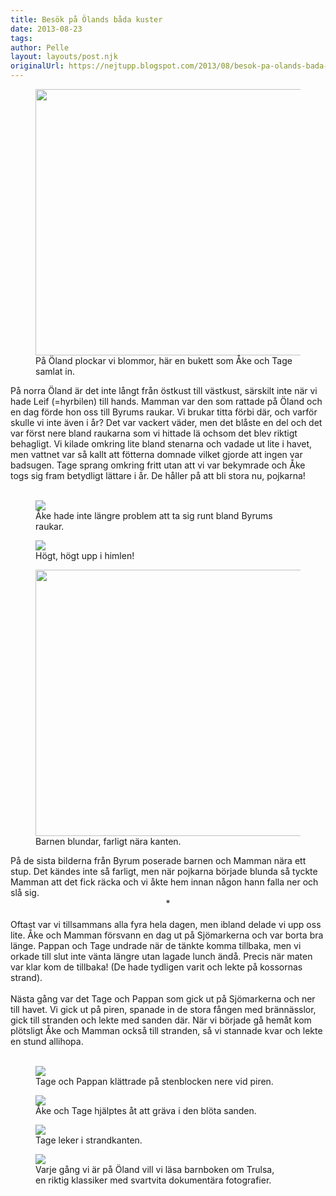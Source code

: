 ```yaml
---
title: Besök på Ölands båda kuster
date: 2013-08-23
tags: 	
author: Pelle
layout: layouts/post.njk
originalUrl: https://nejtupp.blogspot.com/2013/08/besok-pa-olands-bada-kuster.html
---
```




<figure>
	<img src="../../../../img/O%CC%88land+-+so%CC%88ndag-PERK7039.jpg" width="426">
	<figcaption>På Öland plockar vi blommor, här en bukett som Åke och Tage samlat in.</figcaption>
</figure>På norra Öland är det inte långt från östkust till västkust, särskilt inte när vi hade Leif (=hyrbilen) till hands. Mamman var den som rattade på Öland och en dag förde hon oss till Byrums raukar. Vi brukar titta förbi där, och varför skulle vi inte även i år? Det var vackert väder, men det blåste en del och det var först nere bland raukarna som vi hittade lä ochsom det blev riktigt behagligt. Vi kilade omkring lite bland stenarna och vadade ut lite i havet, men vattnet var så kallt att fötterna domnade vilket gjorde att ingen var badsugen. Tage sprang omkring fritt utan att vi var bekymrade och Åke togs sig fram betydligt lättare i år. De håller på att bli stora nu, pojkarna!<br><br>

<figure>
	<img src="../../../../img/O%CC%88land+-+Byrums+raukar-PERK6958.jpg">
	<figcaption>Åke hade inte längre problem att ta sig runt bland Byrums raukar.</figcaption>
</figure>

<figure>
	<img src="../../../../img/O%CC%88land+-+Byrums+raukar-PERK6982.jpg">
	<figcaption>Högt, högt upp i himlen!</figcaption>
</figure>

<figure>
	<img src="../../../../img/O%CC%88land+-+Byrums+raukar-PERK6987.jpg" width="426">
	<figcaption>Barnen blundar, farligt nära kanten.</figcaption>
</figure>På de sista bilderna från Byrum poserade barnen och Mamman nära ett stup. Det kändes inte så farligt, men när pojkarna började blunda så tyckte Mamman att det fick räcka och vi åkte hem innan någon hann falla ner och slå sig.</div><br><div style="text-align: center;">*</div><br>Oftast var vi tillsammans alla fyra hela dagen, men ibland delade vi upp oss lite. Åke och Mamman försvann en dag ut på Sjömarkerna och var borta bra länge. Pappan och Tage undrade när de tänkte komma tillbaka, men vi orkade till slut inte vänta längre utan lagade lunch ändå. Precis när maten var klar kom de tillbaka! (De hade tydligen varit och lekte på kossornas strand).<br><br>Nästa gång var det Tage och Pappan som gick ut på Sjömarkerna och ner till havet. Vi gick ut på piren, spanade in de stora fången med brännässlor, gick till stranden och lekte med sanden där. När vi började gå hemåt kom plötsligt Åke och Mamman också till stranden, så vi stannade kvar och lekte en stund allihopa.<br><br>

<figure>
	<img src="../../../../img/O%CC%88land+-+so%CC%88ndag-PERK7057.jpg">
	<figcaption>Tage och Pappan klättrade på stenblocken nere vid piren.</figcaption>
</figure>

<figure>
	<img src="../../../../img/O%CC%88land+-+so%CC%88ndag-PERK7102.jpg">
	<figcaption>Åke och Tage hjälptes åt att gräva i den blöta sanden.</figcaption>
</figure>

<figure>
	<img src="../../../../img/O%CC%88land+-+so%CC%88ndag-PERK7130.jpg">
	<figcaption>Tage leker i strandkanten.</figcaption>
</figure>

<figure>
	<img src="../../../../img/O%CC%88land+-+so%CC%88ndag-PERK7135.jpg">
	<figcaption>Varje gång vi är på Öland vill vi läsa barnboken om Trulsa, <br>en riktig klassiker med svartvita dokumentära fotografier.</figcaption>
</figure>

